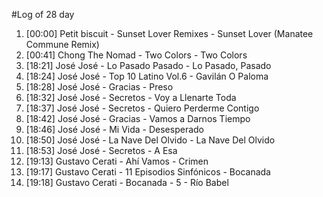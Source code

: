#Log of 28 day

1. [00:00] Petit biscuit - Sunset Lover Remixes - Sunset Lover (Manatee Commune Remix)
1. [00:41] Chong The Nomad - Two Colors - Two Colors
1. [18:21] José José - Lo Pasado Pasado - Lo Pasado, Pasado
1. [18:24] José José - Top 10 Latino Vol.6 - Gavilán O Paloma
1. [18:28] José José - Gracias - Preso
1. [18:32] José José - Secretos - Voy a Llenarte Toda
1. [18:37] José José - Secretos - Quiero Perderme Contigo
1. [18:42] José José - Gracias - Vamos a Darnos Tiempo
1. [18:46] José José - Mi Vida - Desesperado
1. [18:50] José José - La Nave Del Olvido - La Nave Del Olvido
1. [18:53] José José - Secretos - A Esa
1. [19:13] Gustavo Cerati - Ahí Vamos - Crimen
1. [19:17] Gustavo Cerati - 11 Episodios Sinfónicos - Bocanada
1. [19:18] Gustavo Cerati - Bocanada - 5 - Río Babel
